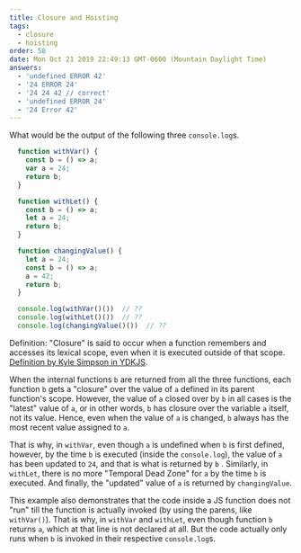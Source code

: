 ```yaml
---
title: Closure and Hoisting
tags:
  - closure
  - hoisting
order: 58
date: Mon Oct 21 2019 22:49:13 GMT-0600 (Mountain Daylight Time)
answers:
  - 'undefined ERROR 42'
  - '24 ERROR 24'
  - '24 24 42 // correct'
  - 'undefined ERROR 24'
  - '24 Error 42'
---
```


What would be the output of the following three `console.log`s.

```javascript
  function withVar() {
    const b = () => a;
    var a = 24;
    return b;
  }

  function withLet() {
    const b = () => a;
    let a = 24;
    return b;
  }

  function changingValue() {
    let a = 24;
    const b = () => a;
    a = 42;
    return b;
  }

  console.log(withVar()())  // ??
  console.log(withLet()())  // ??
  console.log(changingValue()())  // ??
```

<!-- explanation -->
Definition: "Closure" is said to occur when a function remembers and accesses its lexical scope, even when it is executed outside of that scope. [Definition by Kyle Simpson in YDKJS](https://github.com/getify/You-Dont-Know-JS/blob/1st-ed/scope%20%26%20closures/ch5.md).

When the internal functions `b` are returned from all the three functions, each function `b` gets a "closure" over the value of `a` defined in its parent function's scope. However, the value of `a` closed over by `b` in all cases is the "latest" value of `a`, or in other words, `b` has closure over the variable `a` itself, not its value. Hence, even when the value of `a` is changed, `b` always has the most recent value assigned to `a`.

That is why, in `withVar`, even though `a` is undefined when `b` is first defined, however, by the time `b` is executed (inside the `console.log`), the value of `a` has been updated to `24`, and that is what is returned by `b` . Similarly, in `withLet`, there is no more "Temporal Dead Zone" for `a` by the time `b` is executed. And finally, the "updated" value of `a` is returned by `changingValue`.

This example also demonstrates that the code inside a JS function does not "run" till the function is actually invoked (by using the parens, like `withVar()`). That is why, in `withVar` and `withLet`, even though function `b` returns `a`, which at that line is not declared at all. But the code actually only runs when `b` is invoked in their respective `console.log`s.
